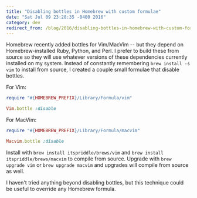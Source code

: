 ```yaml
---
title: "Disabling bottles in Homebrew with custom formulae"
date: "Sat Jul 09 23:28:35 -0400 2016"
category: dev
redirect_from: /blog/2016/disabling-bottles-in-homebrew-with-custom-formulae.html
---
```


Homebrew recently added bottles for Vim/MacVim -- but they depend on
Homebrew-installed Ruby, Python, and Perl. I prefer to build these from source
so they will use whatever versions of these dependencies currently installed
on my system. Instead of constantly remembering `brew install -s vim` to
install from source, I created a couple small formulae that disable bottles.

For Vim:

```ruby
require "#{HOMEBREW_PREFIX}/Library/Formula/vim"

Vim.bottle :disable
```

For MacVim:

```ruby
require "#{HOMEBREW_PREFIX}/Library/Formula/macvim"

Macvim.bottle :disable
```

Install with `brew install itspriddle/brews/vim` and `brew install
itspriddle/brews/macvim` to compile from source. Upgrade with `brew upgrade
vim` or `brew upgrade macvim` and upgrades will compile from source as well.

I haven't tried anything beyond disabling bottles, but this technique could be
useful to override any Homebrew formula.
